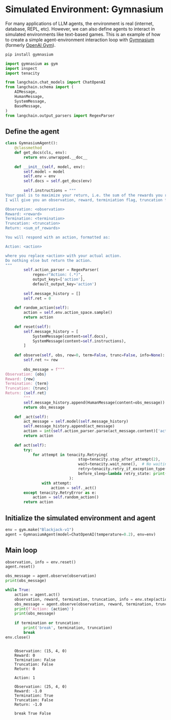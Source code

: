 # Simulated Environment: Gymnasium

For many applications of LLM agents, the environment is real (internet, database, REPL, etc). However, we can also define agents to interact in simulated environments like text-based games. This is an example of how to create a simple agent-environment interaction loop with [Gymnasium](https://github.com/Farama-Foundation/Gymnasium) (formerly [OpenAI Gym](https://github.com/openai/gym)).

<!-- WARNING: THIS FILE WAS AUTOGENERATED! DO NOT EDIT! Instead, edit the notebook w/the location & name as this file. -->


```bash
pip install gymnasium
```


```python
import gymnasium as gym
import inspect
import tenacity

from langchain.chat_models import ChatOpenAI
from langchain.schema import (
    AIMessage,
    HumanMessage,
    SystemMessage,
    BaseMessage,
)
from langchain.output_parsers import RegexParser
```

## Define the agent


```python
class GymnasiumAgent():
    @classmethod
    def get_docs(cls, env):
        return env.unwrapped.__doc__
    
    def __init__(self, model, env):
        self.model = model
        self.env = env
        self.docs = self.get_docs(env)
        
        self.instructions = """
Your goal is to maximize your return, i.e. the sum of the rewards you receive.
I will give you an observation, reward, terminiation flag, truncation flag, and the return so far, formatted as:

Observation: <observation>
Reward: <reward>
Termination: <termination>
Truncation: <truncation>
Return: <sum_of_rewards>

You will respond with an action, formatted as:

Action: <action>

where you replace <action> with your actual action.
Do nothing else but return the action.
"""
        self.action_parser = RegexParser(
            regex=r"Action: (.*)", 
            output_keys=['action'], 
            default_output_key='action')
        
        self.message_history = []
        self.ret = 0
        
    def random_action(self):
        action = self.env.action_space.sample()
        return action
        
    def reset(self):
        self.message_history = [
            SystemMessage(content=self.docs),
            SystemMessage(content=self.instructions),
        ]
        
    def observe(self, obs, rew=0, term=False, trunc=False, info=None):
        self.ret += rew
    
        obs_message = f"""
Observation: {obs}
Reward: {rew}
Termination: {term}
Truncation: {trunc}
Return: {self.ret}
        """
        self.message_history.append(HumanMessage(content=obs_message))
        return obs_message
    
    def _act(self):
        act_message = self.model(self.message_history)
        self.message_history.append(act_message)
        action = int(self.action_parser.parse(act_message.content)['action'])
        return action
        
    def act(self):
        try:
            for attempt in tenacity.Retrying(
                                stop=tenacity.stop_after_attempt(2),
                                wait=tenacity.wait_none(),  # No waiting time between retries
                                retry=tenacity.retry_if_exception_type(ValueError),
                                before_sleep=lambda retry_state: print(f"ValueError occurred: {retry_state.outcome.exception()}, retrying..."),
                            ):
                with attempt:
                    action = self._act()
        except tenacity.RetryError as e:
            action = self.random_action()
        return action
```

## Initialize the simulated environment and agent


```python
env = gym.make("Blackjack-v1")
agent = GymnasiumAgent(model=ChatOpenAI(temperature=0.2), env=env)
```

## Main loop


```python
observation, info = env.reset()
agent.reset()

obs_message = agent.observe(observation)
print(obs_message)

while True:
    action = agent.act()
    observation, reward, termination, truncation, info = env.step(action)
    obs_message = agent.observe(observation, reward, termination, truncation, info)
    print(f'Action: {action}')
    print(obs_message)
    
    if termination or truncation:
        print('break', termination, truncation)
        break
env.close()
```

<CodeOutputBlock lang="python">

```
    
    Observation: (15, 4, 0)
    Reward: 0
    Termination: False
    Truncation: False
    Return: 0
            
    Action: 1
    
    Observation: (25, 4, 0)
    Reward: -1.0
    Termination: True
    Truncation: False
    Return: -1.0
            
    break True False
```

</CodeOutputBlock>
